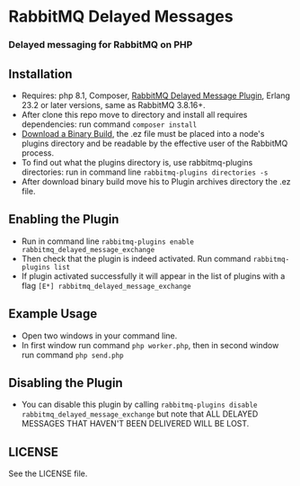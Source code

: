 # RabbitMQ Delayed Messages
### Delayed messaging for RabbitMQ on PHP

## Installation
- Requires: php 8.1, Composer, [RabbitMQ Delayed Message Plugin](https://github.com/DmitriyNovok/rabbitmq-delayed-message-exchange), Erlang 23.2 or later versions, same as RabbitMQ 3.8.16+.
- After clone this repo move to directory and install all requires dependencies: run command `composer install`
- [Download a Binary Build](https://github.com/rabbitmq/rabbitmq-delayed-message-exchange/releases), the .ez file must be placed into a node's plugins directory and be readable by the effective user of the RabbitMQ process.
- To find out what the plugins directory is, use rabbitmq-plugins directories: run in command line `rabbitmq-plugins directories -s`
- After download binary build move his to Plugin archives directory the .ez file.

## Enabling the Plugin
- Run in command line `rabbitmq-plugins enable rabbitmq_delayed_message_exchange`
- Then check that the plugin is indeed activated. Run command `rabbitmq-plugins list`
- If plugin activated successfully it will appear in the list of plugins with a flag `[E*] rabbitmq_delayed_message_exchange`

## Example Usage
- Open two windows in your command line.
- In first window run command `php worker.php`, then in second window run command `php send.php`

## Disabling the Plugin
- You can disable this plugin by calling `rabbitmq-plugins disable rabbitmq_delayed_message_exchange` but note that ALL DELAYED MESSAGES THAT HAVEN'T BEEN DELIVERED WILL BE LOST.

## LICENSE
See the LICENSE file.